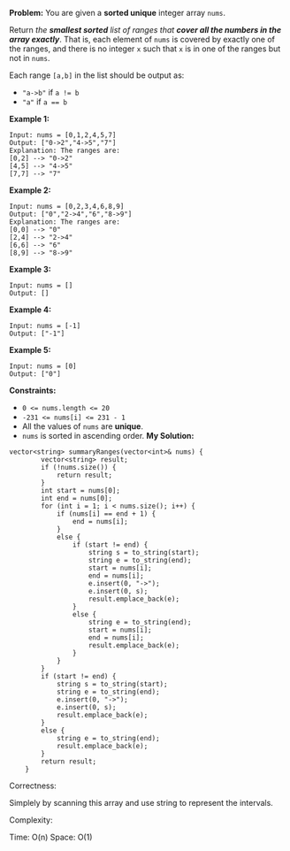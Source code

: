 **Problem:**
You are given a **sorted unique** integer array `nums`.

Return *the **smallest sorted** list of ranges that **cover all the numbers in the array exactly***. That is, each element of `nums` is covered by exactly one of the ranges, and there is no integer `x` such that `x` is in one of the ranges but not in `nums`.

Each range `[a,b]` in the list should be output as:

- `"a->b"` if `a != b`
- `"a"` if `a == b`

 

**Example 1:**

```
Input: nums = [0,1,2,4,5,7]
Output: ["0->2","4->5","7"]
Explanation: The ranges are:
[0,2] --> "0->2"
[4,5] --> "4->5"
[7,7] --> "7"
```

**Example 2:**

```
Input: nums = [0,2,3,4,6,8,9]
Output: ["0","2->4","6","8->9"]
Explanation: The ranges are:
[0,0] --> "0"
[2,4] --> "2->4"
[6,6] --> "6"
[8,9] --> "8->9"
```

**Example 3:**

```
Input: nums = []
Output: []
```

**Example 4:**

```
Input: nums = [-1]
Output: ["-1"]
```

**Example 5:**

```
Input: nums = [0]
Output: ["0"]
```

 

**Constraints:**

- `0 <= nums.length <= 20`
- `-231 <= nums[i] <= 231 - 1`
- All the values of `nums` are **unique**.
- `nums` is sorted in ascending order.
**My Solution:**
```
vector<string> summaryRanges(vector<int>& nums) {
        vector<string> result;
        if (!nums.size()) {
            return result;
        }
        int start = nums[0];
        int end = nums[0];
        for (int i = 1; i < nums.size(); i++) {
            if (nums[i] == end + 1) {
                end = nums[i];
            }
            else {
                if (start != end) {
                    string s = to_string(start);
                    string e = to_string(end);
                    start = nums[i];
                    end = nums[i];
                    e.insert(0, "->");
                    e.insert(0, s);
                    result.emplace_back(e);
                }
                else {
                    string e = to_string(end);
                    start = nums[i];
                    end = nums[i];
                    result.emplace_back(e);
                }
            }
        }
        if (start != end) {
            string s = to_string(start);
            string e = to_string(end);
            e.insert(0, "->");
            e.insert(0, s);
            result.emplace_back(e);
        }
        else {
            string e = to_string(end);
            result.emplace_back(e);
        }
        return result;
    }
```
Correctness:

Simplely by scanning this array and use string to represent the intervals.

Complexity:

Time: O(n)
Space: O(1)